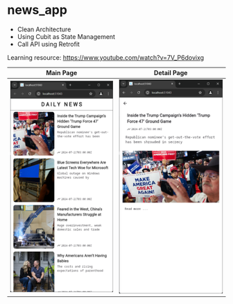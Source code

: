 # news_app

* Clean Architecture
* Using Cubit as State Management
* Call API using Retrofit

Learning resource: https://www.youtube.com/watch?v=7V_P6dovixg

Main Page                          | Detail Page                  
:---------------------------------:|:-------------------------:
![](./screenshots/screenshot1.png) | ![](./screenshots/screenshot2.png)  
